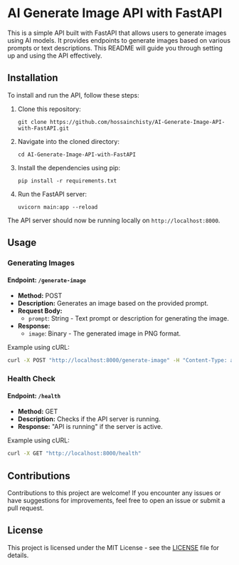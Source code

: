# AI Generate Image API with FastAPI

This is a simple API built with FastAPI that allows users to generate images using AI models. It provides endpoints to generate images based on various prompts or text descriptions. This README will guide you through setting up and using the API effectively.

## Installation

To install and run the API, follow these steps:

1. Clone this repository:

   ```
   git clone https://github.com/hossainchisty/AI-Generate-Image-API-with-FastAPI.git
   ```

2. Navigate into the cloned directory:

   ```
   cd AI-Generate-Image-API-with-FastAPI
   ```

3. Install the dependencies using pip:

   ```
   pip install -r requirements.txt
   ```

4. Run the FastAPI server:

   ```
   uvicorn main:app --reload
   ```

The API server should now be running locally on `http://localhost:8000`.

## Usage

### Generating Images

#### Endpoint: `/generate-image`

- **Method:** POST
- **Description:** Generates an image based on the provided prompt.
- **Request Body:**
  - `prompt`: String - Text prompt or description for generating the image.
- **Response:**
  - `image`: Binary - The generated image in PNG format.

Example using cURL:

```bash
curl -X POST "http://localhost:8000/generate-image" -H "Content-Type: application/json" -d '{"prompt":"A cat sitting on a tree branch"}' --output generated_image.png
```

### Health Check

#### Endpoint: `/health`

- **Method:** GET
- **Description:** Checks if the API server is running.
- **Response:** "API is running" if the server is active.

Example using cURL:

```bash
curl -X GET "http://localhost:8000/health"
```

## Contributions

Contributions to this project are welcome! If you encounter any issues or have suggestions for improvements, feel free to open an issue or submit a pull request.

## License

This project is licensed under the MIT License - see the [LICENSE](LICENSE) file for details.

